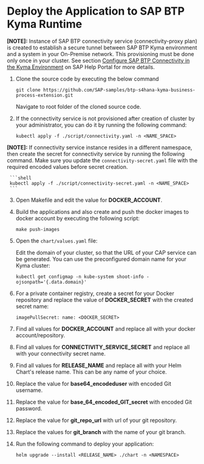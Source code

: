 # Deploy the Application to SAP BTP Kyma Runtime

 **[NOTE]:** Instance of SAP BTP connectivity service (connectivity-proxy plan) is created to establish a secure tunnel between SAP BTP Kyma environment and a system in your On-Premise network. This provisioning must be done only once in your cluster. See section [Configure SAP BTP Connectivity in the Kyma Environment](https://help.sap.com/docs/BTP/65de2977205c403bbc107264b8eccf4b/0c035010a9d64cc8a02d872829c7fa75.html) on SAP Help Portal for more details.


1. Clone the source code by executing the below command

    ```shell
    git clone https://github.com/SAP-samples/btp-s4hana-kyma-business-process-extension.git
    ```
    
   Navigate to root folder of the cloned source code.

 2. If the connectivity service is not provisioned after creation of cluster by your administrator, you can do it by running the following command:
     
     ```shell
     kubectl apply -f ./script/connectivity.yaml -n <NAME_SPACE>
     ```

 **[NOTE]:** If connectivity service instance resides in a different namespace, then create the secret for connectivity service by running the following command.
 Make sure you update the `connectivity-secret.yaml` file with the required encoded values before secret creation.

     ```shell
     kubectl apply -f ./script/connectivity-secret.yaml -n <NAME_SPACE>
     ```

3. Open Makefile and edit the value for **DOCKER_ACCOUNT**.

4. Build the applications and also create and push the docker images to docker account by executing the following script:

    ```shell
    make push-images
    ```

5. Open the `chart/values.yaml` file:

    Edit the domain of your cluster, so that the URL of your CAP service can be generated. You can use the preconfigured domain name for your Kyma cluster:

    ```shell
    kubectl get configmap -n kube-system shoot-info -ojsonpath='{.data.domain}'
    ```

6. For a private container registry, create a secret for your Docker repository and replace the value of **DOCKER_SECRET** with the created secret name:

    ```shell
    imagePullSecret: name: <DOCKER_SECRET>
    ```

7. Find all values for **DOCKER_ACCOUNT** and replace all with your docker account/repository.

8. Find all values for **CONNECTIVITY_SERVICE_SECRET** and replace all with your connectivity secret name.

9. Find all values for **RELEASE_NAME** and replace all with your Helm Chart's release name. This can be any name of your choice.

10. Replace the value for **base64_encodeduser** with encoded Git username.

11. Replace the value for **base_64_encoded_GIT_secret** with encoded Git password.

12. Replace the value for **git_repo_url** with url of your git repository.

13. Replace the values for **git_branch** with the name of your git branch.

14. Run the following command to deploy your application:

    ```shell
    helm upgrade --install <RELEASE_NAME> ./chart -n <NAMESPACE>
    ```
